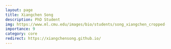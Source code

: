 ```yaml
---
layout: page
title: Xiangchen Song
description: PhD Student
img: https://www.ml.cmu.edu/images/bio/students/song_xiangchen_cropped-min.jpg
importance: 9
category: core
redirect: https://xiangchensong.github.io/
---
```

